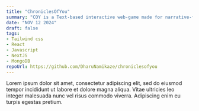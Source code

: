```yaml
---
title: "ChroniclesOfYou"
summary: "COY is a Text-based interactive web-game made for narrative-focused players who makes good decisions, the plot moves completely based on the choices made, so the story is on your hands."
date: "NOV 12 2024"
draft: false
tags:
- Tailwind css
- React
- Javascript
- NextJS
- MongoDB
repoUrl: https://github.com/DharuNamikaze/chroniclesofyou
---
```


Lorem ipsum dolor sit amet, consectetur adipiscing elit, sed do eiusmod tempor incididunt ut labore et dolore magna aliqua. Vitae ultricies leo integer malesuada nunc vel risus commodo viverra. Adipiscing enim eu turpis egestas pretium. 

